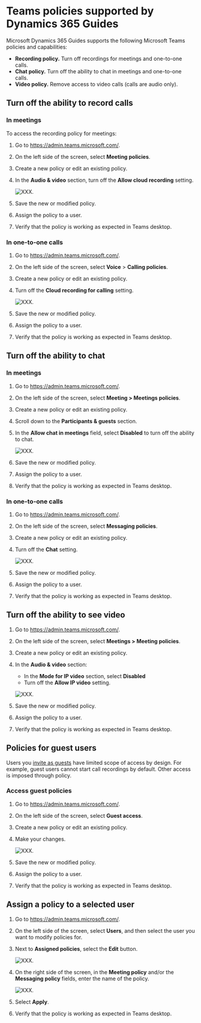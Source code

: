 # Teams policies supported by Dynamics 365 Guides

Microsoft Dynamics 365 Guides supports the following Microsoft Teams policies and capabilities:

- **Recording policy.** Turn off recordings for meetings and one-to-one calls.
- **Chat policy.** Turn off the ability to chat in meetings and one-to-one calls.
- **Video policy.** Remove access to video calls (calls are audio only).

## Turn off the ability to record calls

### In meetings

To access the recording policy for meetings:

1. Go to https://admin.teams.microsoft.com/.
2. On the left side of the screen, select **Meeting policies**.
3. Create a new policy or edit an existing policy.
4. In the **Audio & video** section, turn off the **Allow cloud recording** setting. 

    ![XXX.](media/calling-teams-policies-recording-meetings.JPG "XXX")
    
5. Save the new or modified policy.
6. Assign the policy to a user.
7. Verify that the policy is working as expected in Teams desktop. 

### In one-to-one calls

1. Go to https://admin.teams.microsoft.com/.
2. On the left side of the screen, select **Voice** > **Calling policies**. 
3. Create a new policy or edit an existing policy.
4. Turn off the **Cloud recording for calling** setting. 

    ![XXX.](media/calling-teams-policies-recording-one-to-one.JPG "XXX")
    
5. Save the new or modified policy.
6. Assign the policy to a user.
7. Verify that the policy is working as expected in Teams desktop. 

## Turn off the ability to chat

### In meetings

1. Go to https://admin.teams.microsoft.com/.
2. On the left side of the screen, select **Meeting > Meetings policies**.
3. Create a new policy or edit an existing policy.
4. Scroll down to the **Participants & guests** section.
5. In the **Allow chat in meetings** field, select **Disabled** to turn off the ability to chat. 

    ![XXX.](media/calling-teams-policies-chat-meetings.JPG "XXX")
    
5. Save the new or modified policy.
6. Assign the policy to a user.
7. Verify that the policy is working as expected in Teams desktop. 

### In one-to-one calls

1. Go to https://admin.teams.microsoft.com/.
2. On the left side of the screen, select **Messaging policies**.
3. Create a new policy or edit an existing policy.
4. Turn off the **Chat** setting. 

    ![XXX.](media/calling-teams-policies-chat-one-to-one.JPG "XXX")
    
5. Save the new or modified policy.
6. Assign the policy to a user.
7. Verify that the policy is working as expected in Teams desktop. 

## Turn off the ability to see video 

1. Go to https://admin.teams.microsoft.com/.
2. On the left side of the screen, select **Meetings > Meeting policies**.
3. Create a new policy or edit an existing policy.
4. In the **Audio & video** section:
    - In the **Mode for IP video** section, select **Disabled**
    - Turn off the **Allow IP video** setting.

    ![XXX.](media/calling-teams-policies-video.JPG "XXX")
    
5. Save the new or modified policy.
6. Assign the policy to a user.
7. Verify that the policy is working as expected in Teams desktop.

## Policies for guest users

Users you [invite as guests](add-add-guest-user.md) have limited scope of access by design. For example, guest users cannot start call recordings by default. Other access is imposed through policy. 

### Access guest policies

1. Go to https://admin.teams.microsoft.com/.
2. On the left side of the screen, select **Guest access**.
3. Create a new policy or edit an existing policy.
4. Make your changes.

    ![XXX.](media/calling-teams-policies-guest-access.JPG "XXX")

5. Save the new or modified policy.
6. Assign the policy to a user.
7. Verify that the policy is working as expected in Teams desktop.

## Assign a policy to a selected user

1. Go to https://admin.teams.microsoft.com/.
2. On the left side of the screen, select **Users**, and then select the user you want to modify policies for.
3. Next to **Assigned policies**, select the **Edit** button.

    ![XXX.](media/calling-teams-policies-edit.JPG "XXX")
    
4. On the right side of the screen, in the **Meeting policy** and/or the **Messaging policy** fields, enter the name of the policy.

    ![XXX.](media/calling-teams-policies-edit-pane-settings.JPG "XXX")
    
5. Select **Apply**.
6. Verify that the policy is working as expected in Teams desktop.
